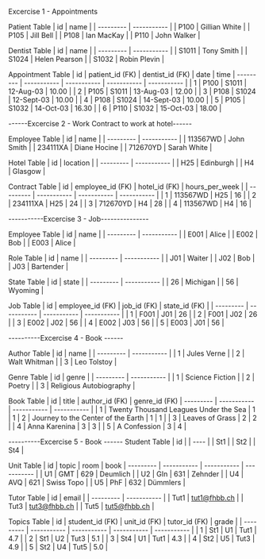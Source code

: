 Excercise 1 - Appointments

Patient Table
| id | name |
| --------- | ----------- |
| P100 | Gillian White |
| P105 | Jill Bell |
| P108 | Ian MacKay |
| P110 | John Walker |

Dentist Table
| id | name |
| --------- | ----------- |
| S1011 | Tony Smith |
| S1024 | Helen Pearson |
| S1032 | Robin Plevin |

Appointment Table
| id | patient_id (FK) | dentist_id (FK) | date | time
| --------- | ----------- | ----------- | ----------- | ----------- |
| 1 | P100 | S1011 | 12-Aug-03 | 10.00 |
| 2 | P105 | S1011 | 13-Aug-03 | 12.00 |
| 3 | P108 | S1024 | 12-Sept-03 | 10.00 |
| 4 | P108 | S1024 | 14-Sept-03 | 10.00 |
| 5 | P105 | S1032 | 14-Oct-03 | 16.30 |
| 6 | P110 | S1032 | 15-Oct-03 | 18.00 |

------Excercise 2 - Work Contract to work at hotel------

Employee Table
| id | name |
| --------- | ----------- |
| 113567WD | John Smith |
| 234111XA | Diane Hocine |
| 712670YD | Sarah White |

Hotel Table
| id | location |
| --------- | ----------- |
| H25 | Edinburgh |
| H4 | Glasgow |

Contract Table
| id | employee_id (FK) | hotel_id (FK) | hours_per_week |
| --------- | ----------- | ----------- | ----------- |
| 1 | 113567WD | H25 | 16 |
| 2 | 234111XA | H25 | 24 |
| 3 | 712670YD | H4 | 28 |
| 4 | 113567WD | H4 | 16 |

-----------Excercise 3 - Job---------------

Employee Table
| id | name |
| --------- | ----------- |
| E001 | Alice |
| E002 | Bob |
| E003 | Alice |

Role Table
| id | name |
| --------- | ----------- |
| J01 | Waiter |
| J02 | Bob |
| J03 | Bartender |

State Table
| id | state |
| --------- | ----------- |
| 26 | Michigan |
| 56 | Wyoming |

Job Table
| id | employee_id (FK) | job_id (FK) | state_id (FK) |
| --------- | ----------- | ----------- | ----------- |
| 1 | F001 | J01 | 26 |
| 2 | F001 | J02 | 26 |
| 3 | E002 | J02 | 56 |
| 4 | E002 | J03 | 56 |
| 5 | E003 | J01 | 56 |

----------Excercise 4 - Book ------

Author Table
| id | name |
| --------- | ----------- |
| 1 | Jules Verne |
| 2 | Walt Whitman |
| 3 | Leo Tolstoy |

Genre Table
| id | genre |
| --------- | ----------- |
| 1 | Science Fiction |
| 2 | Poetry |
| 3 | Religious Autobiography |

Book Table
| id | title | author_id (FK) | genre_id (FK)
| --------- | ----------- | ----------- | ----------- |
| 1 | Twenty Thousand Leagues Under the Sea | 1 | 1
| 2 | Journey to the Center of the Earth | 1 | 1 |
| 3 | Leaves of Grass | 2 | 2 |
| 4 | Anna Karenina | 3 | 3 |
| 5 | A Confession | 3 | 4 |

----------Excercise 5 - Book ------
Student Table
| id |
| ---- |
| St1 |
| St2 |
| St4 |

Unit Table
| id | topic | room | book
| --------- | ----------- | ----------- | ----------- |
| U1 | GMT | 629 | Deumlich |
| U2 | GIn | 631 | Zehnder |
| U4 | AVQ | 621 | Swiss Topo |
| U5 | PhF | 632 | Dümmlers |

Tutor Table
| id | email |
| --------- | ----------- |
| Tut1 | tut1@fhbb.ch |
| Tut3 | tut3@fhbb.ch |
| Tut5 | tut5@fhbb.ch |

Topics Table
| id | student_id (FK) | unit_id (FK) | tutor_id (FK) | grade |
| --------- | ----------- | ----------- | ----------- | ----------- |
| 1 | St1 | U1 | Tut1 | 4.7 |
| 2 | St1 | U2 | Tut3 | 5.1 |
| 3 | St4 | U1 | Tut1 | 4.3 |
| 4 | St2 | U5 | Tut3 | 4.9 |
| 5 | St2 | U4 | Tut5 | 5.0 |
